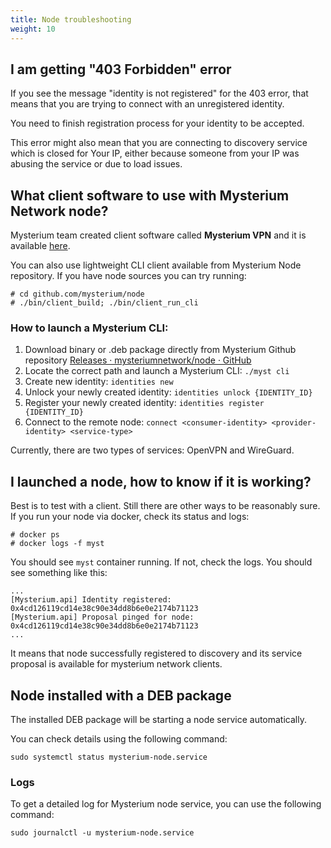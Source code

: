 ```yaml
---
title: Node troubleshooting
weight: 10
---
```


## I am getting "403 Forbidden" error

If you see the message "identity is not registered" for the 403 error, that means that you are trying to connect with an unregistered identity.

You need to finish registration process for your identity to be accepted.

This error might also mean that you are connecting to discovery service which is closed for Your IP, either because someone from your IP was abusing the service or due to load issues.


## What client software to use with Mysterium Network node?

Mysterium team created client software called **Mysterium VPN** and it is available [here](https://github.com/mysteriumnetwork/mysterium-vpn/releases). 

You can also use lightweight CLI client available from Mysterium Node repository. If you have node sources you can try running:

```
# cd github.com/mysterium/node
# ./bin/client_build; ./bin/client_run_cli
```

### How to launch a Mysterium CLI:

1. Download binary or .deb package directly from Mysterium Github repository [Releases · mysteriumnetwork/node · GitHub](https://github.com/mysteriumnetwork/node/releases "https://github.com/mysteriumnetwork/node/releases") 
2. Locate the correct path and launch a Mysterium CLI: `./myst cli` 
3. Create new identity: `identities new` 
4. Unlock your newly created identity: `identities unlock {IDENTITY_ID}`
5. Register your newly created identity: `identities register {IDENTITY_ID}` 
6. Connect to the remote node: `connect <consumer-identity> <provider-identity> <service-type>`

Currently, there are two types of services: OpenVPN and WireGuard.

## I launched a node, how to know if it is working?

Best is to test with a client. Still there are other ways to be reasonably sure. If you run your node via docker, check its status and logs:

```
# docker ps
# docker logs -f myst
```

You should see `myst` container running. If not, check the logs. You should see something like this:

```
...
[Mysterium.api] Identity registered: 0x4cd126119cd14e38c90e34dd8b6e0e2174b71123
[Mysterium.api] Proposal pinged for node: 0x4cd126119cd14e38c90e34dd8b6e0e2174b71123
...
```

It means that node successfully registered to discovery and its service proposal is available for mysterium network clients.

## Node installed with a DEB package

The installed DEB package will be starting a node service automatically.

You can check details using the following command:

```
sudo systemctl status mysterium-node.service
```



### Logs

To get a detailed log for Mysterium node service, you can use the following command:

```
sudo journalctl -u mysterium-node.service
```
